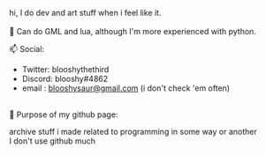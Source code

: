 hi, I do dev and art stuff when i feel like it.
<br>
<br>
 🌱 Can do GML and lua, although I'm more experienced with python.
<br>

 📫 Social:
- Twitter: blooshythethird
- Discord: blooshy#4862
- email  : blooshysaur@gmail.com (i don't check 'em often)
<br>
 🔴 Purpose of my github page:

archive stuff i made related to programming
in some way or another
<br>
I don't use github much

<!---
Blooshysaur/Blooshysaur is a ✨ special ✨ repository because its `README.md` (this file) appears on your GitHub profile.
You can click the Preview link to take a look at your changes.
--->
